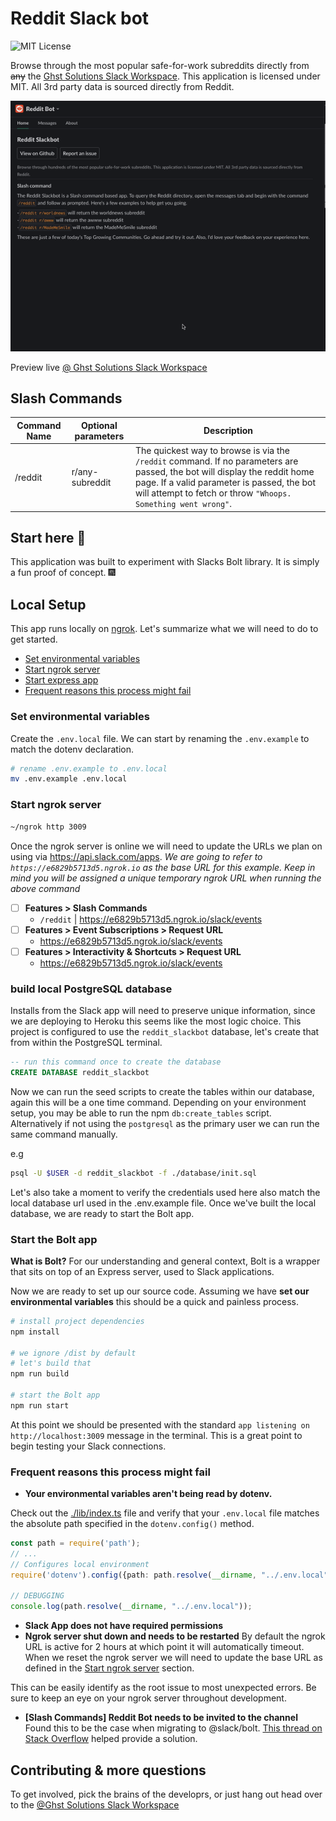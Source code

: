 # Reddit Slack bot

![MIT License](https://img.shields.io/badge/License-MIT-green.svg)

Browse through the most popular safe-for-work subreddits directly from <s>any</s> the <a href="https://join.slack.com/t/ghstsolutions/shared_invite/zt-s0jyi58m-SU2Gr9XMKUTnJbUcEiAXoQ">Ghst Solutions Slack Workspace</a>. This application is licensed under MIT. All 3rd party data is sourced directly from Reddit. 

<p align="center">
  <img src="./public/demo.gif" />
</p>

Preview live <a href="https://join.slack.com/t/ghstsolutions/shared_invite/zt-s0jyi58m-SU2Gr9XMKUTnJbUcEiAXoQ">@ Ghst Solutions Slack Workspace</a>

## Slash Commands
Command Name | Optional parameters | Description 
---          |  ---                | ---
/reddit      | r/any-subreddit     | The quickest way to browse is via the `/reddit` command. If no parameters are passed, the bot will display the reddit home page. If a valid parameter is passed, the bot will attempt to fetch or throw `"Whoops. Something went wrong"`.

## Start here :wave:

This application was built to experiment with Slacks Bolt library. It is simply a fun proof of concept. 🎆 

## Local Setup

This app runs locally on [ngrok](https://ngrok.com/download). Let's summarize what we will need to do to get started.

- [Set environmental variables](#set-environmental-variables)
- [Start ngrok server](#start-ngrok-server)
- [Start express app](#start-express-app)
- [Frequent reasons this process might fail](#frequent-reasons-this-process-might-fail)

### Set environmental variables

Create the `.env.local` file. We can start by renaming the `.env.example` to match the dotenv declaration. 

```sh
# rename .env.example to .env.local
mv .env.example .env.local
```

### Start ngrok server

```sh
~/ngrok http 3009
```

Once the ngrok server is online we will need to update the URLs we plan on using via https://api.slack.com/apps. _We are going to refer to `https://e6829b5713d5.ngrok.io` as the base URL for this example. Keep in mind you will be assigned a unique temporary ngrok URL when running the above command_


- [ ] **Features > Slash Commands**
  - `/reddit` | https://e6829b5713d5.ngrok.io/slack/events
- [ ] **Features > Event Subscriptions > Request URL** 
  - https://e6829b5713d5.ngrok.io/slack/events
- [ ] **Features > Interactivity & Shortcuts > Request URL** 
  - https://e6829b5713d5.ngrok.io/slack/events

### build local PostgreSQL database

Installs from the Slack app will need to preserve unique information, since we are deploying to Heroku this seems like the most logic choice. This project is configured to use the `reddit_slackbot` database, let's create that from within the PostgreSQL terminal.

```sql
-- run this command once to create the database
CREATE DATABASE reddit_slackbot
```

Now we can run the seed scripts to create the tables within our database, again this will be a one time command. Depending on your environment setup, you may be able to run the npm `db:create_tables` script. Alternatively if not using the `postgresql` as the primary user we can run the same command manually. 

e.g
```sh
psql -U $USER -d reddit_slackbot -f ./database/init.sql
```

Let's also take a moment to verify the credentials used here also match the local database url used in the .env.example file. Once we've built the local database, we are ready to start the Bolt app.

### Start the Bolt app 

**What is Bolt?** For our understanding and general context, Bolt is a wrapper that sits on top of an Express server, used to Slack applications.

Now we are ready to set up our source code. Assuming we have **set our environmental variables** this should be a quick and painless process. 

```sh
# install project dependencies
npm install

# we ignore /dist by default
# let's build that
npm run build 

# start the Bolt app
npm run start
```

At this point we should be presented with the standard `app listening on http://localhost:3009` message in the terminal. This is a great point to begin testing your Slack connections.

### Frequent reasons this process might fail

- **Your environmental variables aren't being read by dotenv.**  

Check out the [./lib/index.ts](./lib/index.ts) file and verify that your `.env.local` file matches the absolute path specified in the `dotenv.config()` method.

```ts
const path = require('path');
// ...
// Configures local environment
require('dotenv').config({path: path.resolve(__dirname, "../.env.local")});

// DEBUGGING
console.log(path.resolve(__dirname, "../.env.local"));
```

- **Slack App does not have required permissions**
- **Ngrok server shut down and needs to be restarted** 
By default the ngrok URL is active for 2 hours at which point it will automatically timeout. When we reset the ngrok server we will need to update the base URL as defined in the [Start ngrok server](#start-ngrok-server) section. 

This can be easily identify as the root issue to most unexpected errors. Be sure to keep an eye on your ngrok server throughout development.

- **[Slash Commands] Reddit Bot needs to be invited to the channel** 
Found this to be the case when migrating to @slack/bolt. [This thread on Stack Overflow](https://stackoverflow.com/questions/60198159/slack-api-conversations-history-returns-error-not-in-channel) helped provide a solution. 

## Contributing & more questions

To get involved, pick the brains of the developrs, or just hang out head over to the <a href="https://join.slack.com/t/ghstsolutions/shared_invite/zt-s0jyi58m-SU2Gr9XMKUTnJbUcEiAXoQ">@Ghst Solutions Slack Workspace</a> 
